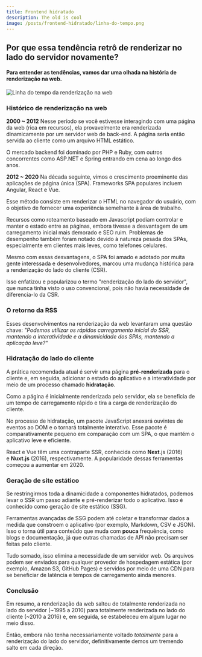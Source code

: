 ```yaml
---
title: Frontend hidratado
description: The old is cool
image: /posts/frontend-hidratado/linha-do-tempo.png
---
```


## Por que essa tendência retrô de renderizar no lado do servidor novamente?

#### Para entender as tendências, vamos dar uma olhada na história de renderização na web.

![Linha do tempo da renderização na web](/posts/frontend-hidratado/linha-do-tempo.png)

### Histórico de renderização na web

**2000 ~ 2012**
Nesse período se você estivesse interagindo com uma página da web (rica em recursos), ela provavelmente era renderizada dinamicamente por um servidor web de back-end. A página seria então servida ao cliente como um arquivo HTML estático.

O mercado backend foi dominado por PHP e Ruby, com outros concorrentes como ASP.NET e Spring entrando em cena ao longo dos anos.

**2012 ~ 2020**
Na década seguinte, vimos o crescimento proeminente das aplicações de página única (SPA). Frameworks SPA populares incluem Angular, React e Vue.

Esse método consiste em renderizar o HTML no navegador do usuário, com o objetivo de fornecer uma experiência semelhante à área de trabalho.

Recursos como roteamento baseado em Javascript podiam controlar e manter o estado entre as páginas, embora tivesse a desvantagem de um carregamento inicial mais demorado e SEO ruim. Problemas de desempenho também foram notado devido à natureza pesada dos SPAs, especialmente em clientes mais leves, como telefones celulares.

Mesmo com essas desvantagens, o SPA foi amado e adotado por muita gente interessada e desenvolvedores, marcou uma mudança histórica para a renderização do lado do cliente (CSR).

Isso enfatizou e popularizou o termo "renderização do lado do servidor", que nunca tinha visto o uso convencional, pois não havia necessidade de diferencia-lo da CSR.

### O retorno da RSS

Esses desenvolvimentos na renderização da web levantaram uma questão chave:
*"Podemos utilizar os rápidos carregamento inicial do SSR, mantendo a interatividade e a dinamicidade dos SPAs, mantendo a aplicação leve?"*

### Hidratação do lado do cliente

A prática recomendada atual é servir uma página **pré-renderizada** para o cliente e, em seguida, adicionar o estado do aplicativo e a interatividade por meio de um processo chamado **hidratação**.

Como a página é inicialmente renderizada pelo servidor, ela se beneficia de um tempo de carregamento rápido e tira a carga de renderização do cliente.

No processo de hidratação, um pacote JavaScript anexará ouvintes de eventos ao DOM e o tornará totalmente interativo. Esse pacote é comparativamente pequeno em comparação com um SPA, o que mantém o aplicativo leve e eficiente.

React e Vue têm uma contraparte SSR, conhecida como **Next**.js (2016) e **Nuxt.js** (2016), respectivamente. A popularidade dessas ferramentas começou a aumentar em 2020.

### Geração de site estático

Se restringirmos toda a dinamicidade a componentes hidratados, podemos levar o SSR um passo adiante e pré-renderizar todo o aplicativo. Isso é conhecido como geração de site estático (SSG).

Ferramentas avançadas de SSG podem até coletar e transformar dados a medida que constroem o aplicativo (por exemplo, Markdown, CSV e JSON). Isso o torna útil para conteúdo que muda com **pouca** frequência, como blogs e documentação, já que outras chamadas de API não precisam ser feitas pelo cliente.

Tudo somado, isso elimina a necessidade de um servidor web. Os arquivos podem ser enviados para qualquer provedor de hospedagem estática (por exemplo, Amazon S3, GitHub Pages) e servidos por meio de uma CDN para se beneficiar de latência e tempos de carregamento ainda menores.

### Conclusão

Em resumo, a renderização da web saltou de totalmente renderizada no lado do servidor (~1995 a 2010) para totalmente renderizada no lado do cliente (~2010 a 2016) e, em seguida, se estabeleceu em algum lugar no meio disso.

Então, embora não tenha necessariamente voltado _totalmente_ para a renderização do lado do servidor, definitivamente demos um tremendo salto em cada direção.